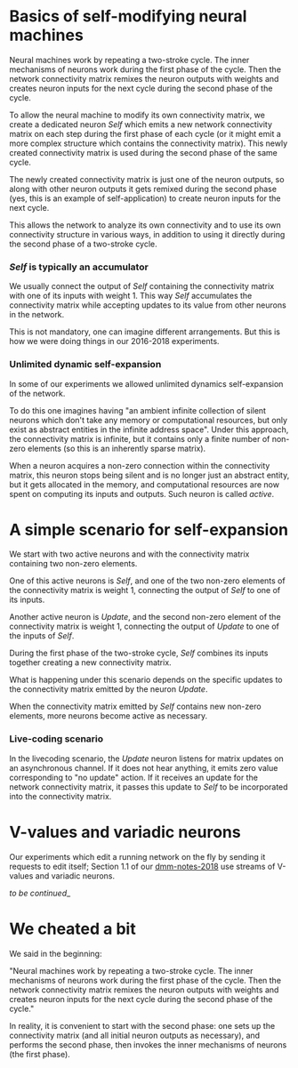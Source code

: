 # Basics of self-modifying neural machines

Neural machines work by repeating a two-stroke cycle. 
The inner mechanisms of neurons work during the first phase of the cycle.
Then the network connectivity matrix remixes the neuron outputs with weights
and creates neuron inputs for the next cycle during the second phase of the cycle.

To allow the neural machine to modify its own connectivity matrix,
we create a dedicated neuron _Self_ which emits a new network connectivity matrix on each step
during the first phase of each cycle
(or it might emit a more complex structure which contains the connectivity matrix).
This newly created connectivity matrix is used during the second phase of the same cycle.

The newly created connectivity matrix is just one of the neuron outputs, so
along with other neuron outputs it gets remixed during the second phase (yes, this is
an example of self-application) to create neuron inputs for the next cycle.

This allows the network to analyze its own connectivity and to use its own
connectivity structure in various ways, in addition to using it directly
during the second phase of a two-stroke cycle.

### _Self_ is typically an accumulator

We usually connect the output of _Self_ containing the connectivity matrix with one of
its inputs with weight 1. This way _Self_ accumulates the connectivity matrix while
accepting updates to its value from other neurons in the network.

This is not mandatory, one can imagine different arrangements. But this is how we
were doing things in our 2016-2018 experiments.

### Unlimited dynamic self-expansion

In some of our experiments we allowed unlimited dynamics self-expansion of the network.

To do this one imagines having "an ambient infinite collection of silent neurons
which don't take any memory or computational resources, but only exist as abstract
entities in the infinite address space". Under this approach, the connectivity matrix
is infinite, but it contains only a finite number of non-zero elements (so this is
an inherently sparse matrix).

When a neuron acquires a non-zero connection within the connectivity matrix,
this neuron stops being silent and is no longer just an abstract entity, but
it gets allocated in the memory, and computational resources are now spent on
computing its inputs and outputs. Such neuron is called _active_.

# A simple scenario for self-expansion

We start with two active neurons and with the connectivity matrix containing
two non-zero elements.

One of this active neurons is _Self_, and one of the two non-zero elements
of the connectivity matrix is weight 1, connecting the output of _Self_ to one of its inputs.

Another active neuron is _Update_, and the second non-zero element of
the connectivity matrix is weight 1, connecting the output of _Update_
to one of the inputs of _Self_.

During the first phase of the two-stroke cycle, _Self_ combines its inputs
together creating a new connectivity matrix.

What is happening under this scenario depends on the specific
updates to the connectivity matrix emitted by the neuron _Update_.

When the connectivity matrix emitted by _Self_ contains new non-zero
elements, more neurons become active as necessary.

### Live-coding scenario

In the livecoding scenario, the _Update_ neuron listens for matrix
updates on an asynchronous channel. If it does not hear anything,
it emits zero value corresponding to "no update" action. If it receives
an update for the network connectivity matrix, it passes this update
to _Self_ to be incorporated into the connectivity matrix.

# V-values and variadic neurons

Our experiments which edit a running network on the fly by sending it requests to edit itself;
Section 1.1 of our [dmm-notes-2018](https://www.cs.brandeis.edu/~bukatin/dmm-notes-2018.pdf)
use streams of V-values and variadic neurons.

_to be continued__

# We cheated a bit

We said in the beginning:

"Neural machines work by repeating a two-stroke cycle. 
The inner mechanisms of neurons work during the first phase of the cycle.
Then the network connectivity matrix remixes the neuron outputs with weights
and creates neuron inputs for the next cycle during the second phase of the cycle."

In reality, it is convenient to start with the second phase: one sets up the
connectivity matrix (and all initial neuron outputs as necessary),
and performs the second phase, then invokes the inner mechanisms of neurons
(the first phase). 
